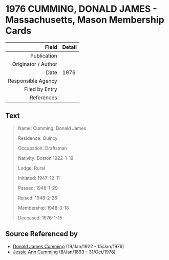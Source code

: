 ﻿---
layout: page
permalink: /sources/s9502172
---

# 1976 CUMMING, DONALD JAMES - Massachusetts, Mason Membership Cards

Field | Detail
---:|:---
Publication | 
Originator / Author | 
Date | 1976
Responsible Agency | 
Filed by Entry | 
References | 

## Text

> Name: Cumming, Donald James
>
> Residence: Quincy
>
> Occupation: Draftsman
>
> Nativity: Boston 1922-1-19
>
> Lodge: Rural
>
> Initiated: 1947-12-11
>
> Passed: 1948-1-29
>
> Raised: 1948-2-26
>
> Membership: 1948-3-18
>
> Deceased: 1976-1-15
>

## Source Referenced by

* [Donald James Cumming](../people/@42110198@-donald-james-cumming-b1922-1-19-d1976-1-15.md) (19/Jan/1922 - 15/Jan/1976)
* [Jessie Ann Cumming](../people/@66222886@-jessie-ann-cumming-b1893-1-8-d1978-10-31.md) (8/Jan/1893 - 31/Oct/1978)
